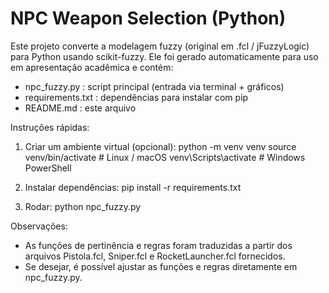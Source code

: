 
NPC Weapon Selection (Python)
=============================

Este projeto converte a modelagem fuzzy (original em .fcl / jFuzzyLogic) para Python usando scikit-fuzzy.
Ele foi gerado automaticamente para uso em apresentação acadêmica e contém:


- npc_fuzzy.py : script principal (entrada via terminal + gráficos)
- requirements.txt : dependências para instalar com pip
- README.md : este arquivo

Instruções rápidas:
1. Criar um ambiente virtual (opcional):
   python -m venv venv
   source venv/bin/activate   # Linux / macOS
   venv\Scripts\activate    # Windows PowerShell

2. Instalar dependências:
   pip install -r requirements.txt

3. Rodar:
   python npc_fuzzy.py

Observações:
- As funções de pertinência e regras foram traduzidas a partir dos arquivos Pistola.fcl, Sniper.fcl e RocketLauncher.fcl fornecidos.
- Se desejar, é possível ajustar as funções e regras diretamente em npc_fuzzy.py.
